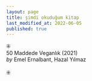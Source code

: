 ```yaml
---
layout: page  
title: şimdi okuduğum kitap  
last_modified_at: 2022-06-05
published: true  
---
```

⁜  
50 Maddede Veganlık (2021)  
<i>by</i> Emel Ernalbant, Hazal Yılmaz  
<br />
⁜  
  

